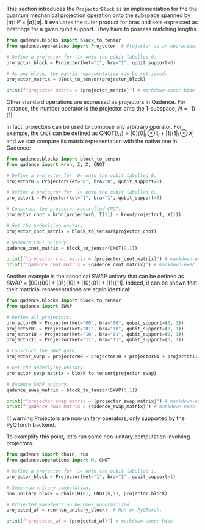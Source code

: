 This section introduces the `ProjectorBlock` as an implementation for the the quantum mechanical projection operation onto the subspace spanned by $|a\rangle$: $\mathbb{\hat{P}}=|a\rangle \langle a|$. It evaluates the outer product for bras and kets expressed as bitstrings for a given qubit support. They have to possess matching lengths.

```python exec="on" source="material-block" session="projector" result="json"
from qadence.blocks import block_to_tensor
from qadence.operations import Projector  # Projector as an operation.

# Define a projector for |1> onto the qubit labelled 0.
projector_block = Projector(ket="1", bra="1", qubit_support=0)

# As any block, the matrix representation can be retrieved.
projector_matrix = block_to_tensor(projector_block)

print(f"projector matrix = {projector_matrix}") # markdown-exec: hide
```

Other standard operations are expressed as projectors in Qadence. For instance, the number operator is the projector onto the 1-subspace, $N=|1\rangle\langle 1|$.

In fact, projectors can be used to compose any arbitrary operator. For example, the `CNOT` can be defined as $\textrm{CNOT}(i,j)=|0\rangle\langle 0|_i\otimes \mathbb{I}_j+|1\rangle\langle 1|_i\otimes X_j$ and we can compare its matrix representation with the native one in Qadence:

```python exec="on" source="material-block" session="projector" result="json"
from qadence.blocks import block_to_tensor
from qadence import kron, I, X, CNOT

# Define a projector for |0> onto the qubit labelled 0.
projector0 = Projector(ket="0", bra="0", qubit_support=0)

# Define a projector for |1> onto the qubit labelled 0.
projector1 = Projector(ket="1", bra="1", qubit_support=0)

# Construct the projector controlled CNOT.
projector_cnot = kron(projector0, I(1)) + kron(projector1, X(1))

# Get the underlying unitary.
projector_cnot_matrix = block_to_tensor(projector_cnot)

# Qadence CNOT unitary.
qadence_cnot_matrix = block_to_tensor(CNOT(0,1))

print(f"projector cnot matrix = {projector_cnot_matrix}") # markdown-exec: hide
print(f"qadence cnot matrix = {qadence_cnot_matrix}") # markdown-exec: hide
```

Another example is the canonical SWAP unitary that can be defined as $SWAP=|00\rangle\langle 00|+|01\rangle\langle 10|+|10\rangle\langle 01|+|11\rangle\langle 11|$. Indeed, it can be shown that their matricial representations are again identical:

```python exec="on" source="material-block" session="projector" result="json"
from qadence.blocks import block_to_tensor
from qadence import SWAP

# Define all projectors.
projector00 = Projector(ket="00", bra="00", qubit_support=(0, 1))
projector01 = Projector(ket="01", bra="10", qubit_support=(0, 1))
projector10 = Projector(ket="10", bra="01", qubit_support=(0, 1))
projector11 = Projector(ket="11", bra="11", qubit_support=(0, 1))

# Construct the SWAP gate.
projector_swap = projector00 + projector10 + projector01 + projector11

# Get the underlying unitary.
projector_swap_matrix = block_to_tensor(projector_swap)

# Qadence SWAP unitary.
qadence_swap_matrix = block_to_tensor(SWAP(0,1))

print(f"projector swap matrix = {projector_swap_matrix}") # markdown-exec: hide
print(f"qadence swap matrix = {qadence_swap_matrix}") # markdown-exec: hide
```

!!! warning
    Projectors are non-unitary operators, only supported by the PyQTorch backend.


To examplify this point, let's run some non-unitary computation involving projectors.

```python exec="on" source="material-block" session="projector" result="json"
from qadence import chain, run
from qadence.operations import H, CNOT

# Define a projector for |1> onto the qubit labelled 1.
projector_block = Projector(ket="1", bra="1", qubit_support=1)

# Some non-unitary computation.
non_unitary_block = chain(H(0), CNOT(0,1), projector_block)

# Projected wavefunction becomes unnormalized
projected_wf = run(non_unitary_block)  # Run on PyQTorch.

print(f"projected_wf = {projected_wf}") # markdown-exec: hide
```
